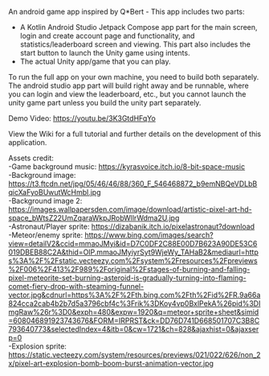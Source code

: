 An android game app inspired by Q*Bert - This app includes two parts:

* A Kotlin Android Studio Jetpack Compose app part for the main screen, login and create account page and functionality, and statistics/leaderboard screen and viewing. This part also includes the start button to launch the Unity game using intents.  
* The actual Unity app/game that you can play.  

To run the full app on your own machine, you need to build both separately. The android studio app part will build right away and be runnable, where you can login and view the leaderboard, etc., but you cannot launch the unity game part unless you build the unity part separately.

Demo Video: https://youtu.be/3K3GtdHFqYo 

View the Wiki for a full tutorial and further details on the development of this application.

Assets credit:  
-Game background music: https://kyrasvoice.itch.io/8-bit-space-music  
-Background image: https://t3.ftcdn.net/jpg/05/46/46/88/360_F_546468872_b9emNBQeVDLbBqicXaFyoBUwutWcHmbl.jpg  
-Background image 2: https://images.wallpapersden.com/image/download/artistic-pixel-art-hd-space_bWtsZ22UmZqaraWkpJRobWllrWdma2U.jpg  
-Astronaut/Player sprite: https://dizabanik.itch.io/pixelastronaut?download  
-Meteor/enemy sprite: https://www.bing.com/images/search?view=detailV2&ccid=mmaoJMyi&id=D7C0DF2C88E00D7B623A90DE53C6019DBEB88C2A&thid=OIP.mmaoJMyiyrSyt9WjeWy_TAHaB2&mediaurl=https%3A%2F%2Fstatic.vecteezy.com%2Fsystem%2Fresources%2Fpreviews%2F006%2F413%2F989%2Foriginal%2Fstages-of-burning-and-falling-pixel-meteorite-set-burning-asteroid-is-gradually-turning-into-flaming-comet-fiery-drop-with-steaming-funnel-vector.jpg&cdnurl=https%3A%2F%2Fth.bing.com%2Fth%2Fid%2FR.9a66a824cca2cab4b2b7d5a3796cbf4c%3Frik%3DKoy4vp0BxlPekA%26pid%3DImgRaw%26r%3D0&exph=480&expw=1920&q=meteor+sprite+sheet&simid=608046891923743676&FORM=IRPRST&ck=DD76D741D668501707C3B8C793640773&selectedIndex=4&itb=0&cw=1721&ch=828&ajaxhist=0&ajaxserp=0  
-Explosion sprite: https://static.vecteezy.com/system/resources/previews/021/022/626/non_2x/pixel-art-explosion-bomb-boom-burst-animation-vector.jpg  
